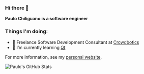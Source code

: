 ### Hi there 👋

**Paulo Chiliguano is a software engineer**

### Things I'm doing:
- 🐍 Freelance Software Development Consultant at [Crowdbotics](https://www.crowdbotics.com)
- 🌱 I’m currently learning [Qt](https://www.qt.io/academy)
<!--
- 🎻 Contributing to the [Metabow Toolkit](https://github.com/pauloesteban/MetaBow-Toolkit) project
-->

For more information, see my [personal website](https://www.pauloesteban.com).

![Paulo's GitHub Stats](https://github-readme-stats.vercel.app/api?username=pauloesteban&show_icons=true&theme=onedark&count_private=true)

<!--
![Top Langs](https://github-readme-stats.vercel.app/api/top-langs/?username=pauloesteban&layout=compact&theme=onedark&count_private=true)

**pauloesteban/pauloesteban** is a ✨ _special_ ✨ repository because its `README.md` (this file) appears on your GitHub profile.

Here are some ideas to get you started:

- 🔭 I’m currently working on ...
- 🌱 I’m currently learning ...
- 👯 I’m looking to collaborate on ...
- 🤔 I’m looking for help with ...
- 💬 Ask me about ...
- 📫 How to reach me: ...
- 😄 Pronouns: ...
- ⚡ Fun fact: ...
-->
